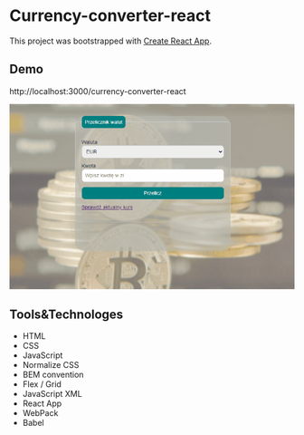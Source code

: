 # Currency-converter-react 
This project was bootstrapped with [Create React App](https://github.com/facebook/create-react-app).

## Demo
http://localhost:3000/currency-converter-react

![presentation list to do](images/currency-converter-react.gif)
## Tools&Technologes

- HTML
- CSS
- JavaScript
- Normalize CSS
- BEM convention
- Flex / Grid
- JavaScript XML
- React App
- WebPack
- Babel
